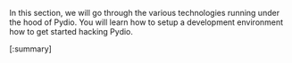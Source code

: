 


In this section, we will go through the various technologies running under the hood of Pydio. You will learn how to setup 
a development environment how to get started hacking Pydio.

[:summary]